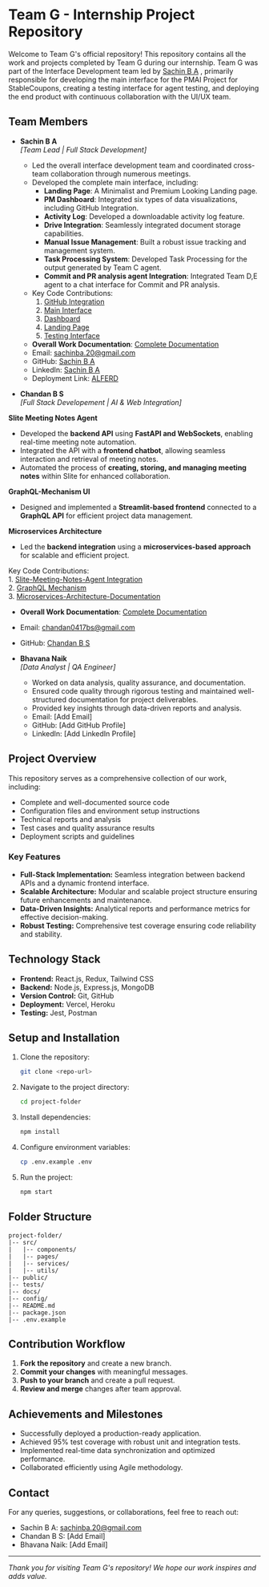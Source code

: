 # Team G - Internship Project Repository

Welcome to Team G's official repository! This repository contains all the work and projects completed by Team G during our internship. Team G was part of the Interface Development team led by [Sachin B A](https://github.com/Sachin-B-A) , primarily responsible for developing the main interface for the PMAI Project for StableCoupons, creating a testing interface for agent testing, and deploying the end product with continuous collaboration with the UI/UX team.

## Team Members
- **Sachin B A**  
  *[Team Lead | Full Stack Development]*  
  - Led the overall interface development team and coordinated cross-team collaboration through numerous meetings.  
  - Developed the complete main interface, including:
    - **Landing Page**: A Minimalist and Premium Looking Landing page.
    - **PM Dashboard**: Integrated six types of data visualizations, including GitHub Integration.
    - **Activity Log**: Developed a downloadable activity log feature.  
    - **Drive Integration**: Seamlessly integrated document storage capabilities.  
    - **Manual Issue Management**: Built a robust issue tracking and management system.  
    - **Task Processing System**: Developed Task Processing for the output generated by Team C agent.
    - **Commit and PR analysis agent Integration**: Integrated Team D,E agent to a chat interface for Commit and PR analysis.
  - Key Code Contributions:  
    1. [GitHub Integration](https://github.com/just-ai-labs/TEAM_G/tree/main/Github_Integration)  
    2. [Main Interface](https://github.com/just-ai-labs/TEAM_G/tree/main/PMAI_2)  
    3. [Dashboard](https://github.com/just-ai-labs/TEAM_G/tree/main/dashboard_working)  
    4. [Landing Page](https://github.com/just-ai-labs/TEAM_G/tree/main/landing_page)  
    5. [Testing Interface](https://github.com/just-ai-labs/TEAM_G/blob/main/Team-D-Testing-Interface.py)  
  - **Overall Work Documentation**: [Complete Documentation](https://docs.google.com/document/d/1SNTEiY_qPfMQRCPJfeDsyRmmsDsxmgs1bC5QbgW1BeE/edit?usp=sharing)  
  - Email: sachinba.20@gmail.com  
  - GitHub: [Sachin B A](https://github.com/Sachin-B-A)  
  - LinkedIn: [Sachin B A](https://www.linkedin.com/in/b-a-sachin/)
  - Deployment Link: [ALFERD](https://sparkly-kelpie-56b5aa.netlify.app/)

- **Chandan B S**  
*[Full Stack Developement | AI & Web Integration]*  

**Slite Meeting Notes Agent**  
- Developed the **backend API** using **FastAPI and WebSockets**, enabling real-time meeting note automation.  
- Integrated the API with a **frontend chatbot**, allowing seamless interaction and retrieval of meeting notes.  
- Automated the process of **creating, storing, and managing meeting notes** within Slite for enhanced collaboration.  

**GraphQL-Mechanism UI**  
- Designed and implemented a **Streamlit-based frontend** connected to a **GraphQL API** for efficient project data management.   

**Microservices Architecture**  
- Led the **backend integration** using a **microservices-based approach** for scalable and efficient project.  
  
Key Code Contributions:  
    1. [Slite-Meeting-Notes-Agent Integration](https://github.com/just-ai-labs/Slite-MeetingNotes-Agent)  
    2. [GraphQL Mechanism](https://github.com/just-ai-labs/GraphQL_Mechanism)  
    3. [Microservices-Architecture-Documentation](https://docs.google.com/document/d/1abZ0MYZIX0-zBRfXpb5P7Rvlpwgv4TbwWyrbJat8-DA/edit?usp=sharing)  
     
  - **Overall Work Documentation**: [Complete Documentation](https://docs.google.com/document/d/1PvUMNoObEJvdaaUCGo3Xui-_Xu917NnG5hrOI_xomyk/edit?usp=sharing)  
  - Email: chandan0417bs@gmail.com 
  - GitHub: [Chandan B S](https://github.com/chandan0417)  
   


- **Bhavana Naik**  
  *[Data Analyst | QA Engineer]*  
  - Worked on data analysis, quality assurance, and documentation.  
  - Ensured code quality through rigorous testing and maintained well-structured documentation for project deliverables.  
  - Provided key insights through data-driven reports and analysis.  
  - Email: [Add Email]  
  - GitHub: [Add GitHub Profile]  
  - LinkedIn: [Add LinkedIn Profile]  

## Project Overview
This repository serves as a comprehensive collection of our work, including:
- Complete and well-documented source code
- Configuration files and environment setup instructions
- Technical reports and analysis
- Test cases and quality assurance results
- Deployment scripts and guidelines

### Key Features
- **Full-Stack Implementation:** Seamless integration between backend APIs and a dynamic frontend interface.
- **Scalable Architecture:** Modular and scalable project structure ensuring future enhancements and maintenance.
- **Data-Driven Insights:** Analytical reports and performance metrics for effective decision-making.
- **Robust Testing:** Comprehensive test coverage ensuring code reliability and stability.

## Technology Stack
- **Frontend:** React.js, Redux, Tailwind CSS
- **Backend:** Node.js, Express.js, MongoDB
- **Version Control:** Git, GitHub
- **Deployment:** Vercel, Heroku
- **Testing:** Jest, Postman

## Setup and Installation
1. Clone the repository:
    ```bash
    git clone <repo-url>
    ```
2. Navigate to the project directory:
    ```bash
    cd project-folder
    ```
3. Install dependencies:
    ```bash
    npm install
    ```
4. Configure environment variables:
    ```bash
    cp .env.example .env
    ```
5. Run the project:
    ```bash
    npm start
    ```

## Folder Structure
```
project-folder/
|-- src/
|   |-- components/
|   |-- pages/
|   |-- services/
|   |-- utils/
|-- public/
|-- tests/
|-- docs/
|-- config/
|-- README.md
|-- package.json
|-- .env.example
```

## Contribution Workflow
1. **Fork the repository** and create a new branch.
2. **Commit your changes** with meaningful messages.
3. **Push to your branch** and create a pull request.
4. **Review and merge** changes after team approval.

## Achievements and Milestones
- Successfully deployed a production-ready application.
- Achieved 95% test coverage with robust unit and integration tests.
- Implemented real-time data synchronization and optimized performance.
- Collaborated efficiently using Agile methodology.

## Contact
For any queries, suggestions, or collaborations, feel free to reach out:
- Sachin B A: sachinba.20@gmail.com  
- Chandan B S: [Add Email]  
- Bhavana Naik: [Add Email]  

---
*Thank you for visiting Team G's repository! We hope our work inspires and adds value.*

